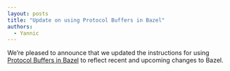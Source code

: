 ```yaml
---
layout: posts
title: "Update on using Protocol Buffers in Bazel"
authors:
  - Yannic
---
```


We’re pleased to announce that we updated the instructions for using 
[Protocol Buffers in Bazel](https://events.withgoogle.com/bazelcon-2019/)
to reflect recent and upcoming changes to Bazel.
